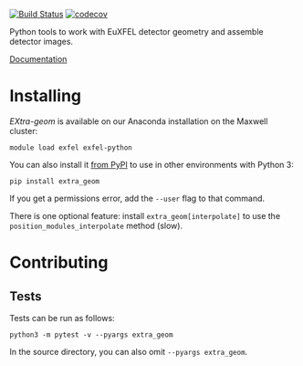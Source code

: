 [![Build Status](https://github.com/European-XFEL/EXtra-geom/workflows/Tests/badge.svg)](https://github.com/European-XFEL/EXtra-geom/actions?query=workflow%3ATests)
[![codecov](https://codecov.io/gh/European-XFEL/EXtra-geom/branch/master/graph/badge.svg)](https://codecov.io/gh/European-XFEL/EXtra-geom)

Python tools to work with EuXFEL detector geometry and assemble detector images.

[Documentation](https://extra-geom.readthedocs.io/en/latest/)

Installing
==========

*EXtra-geom* is available on our Anaconda installation on the Maxwell cluster:

    module load exfel exfel-python

You can also install it [from PyPI](https://pypi.org/project/EXtra-geom/)
to use in other environments with Python 3:

    pip install extra_geom

If you get a permissions error, add the `--user` flag to that command.

There is one optional feature: install `extra_geom[interpolate]` to use
the `position_modules_interpolate` method (slow).



Contributing
===========

Tests
-----

Tests can be run as follows:

    python3 -m pytest -v --pyargs extra_geom

In the source directory, you can also omit `--pyargs extra_geom`.
